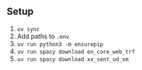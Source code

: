 ## Setup

1. `uv sync`
2. Add paths to `.env`
3. `uv run python3 -m ensurepip`
4. `uv run spacy download en_core_web_trf`
5. `uv run spacy download xx_sent_ud_sm`
